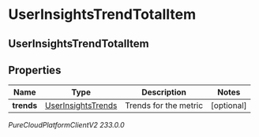 # UserInsightsTrendTotalItem

## UserInsightsTrendTotalItem

## Properties

|Name | Type | Description | Notes|
|------------ | ------------- | ------------- | -------------|
| **trends** | [UserInsightsTrends](UserInsightsTrends) | Trends for the metric | [optional] |



_PureCloudPlatformClientV2 233.0.0_
